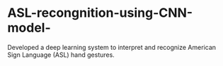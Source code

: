 # ASL-recongnition-using-CNN-model-
Developed a deep learning system to interpret and recognize American Sign Language (ASL) hand gestures.
